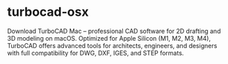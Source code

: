# turbocad-osx
Download TurboCAD Mac – professional CAD software for 2D drafting and 3D modeling on macOS. Optimized for Apple Silicon (M1, M2, M3, M4), TurboCAD offers advanced tools for architects, engineers, and designers with full compatibility for DWG, DXF, IGES, and STEP formats.
